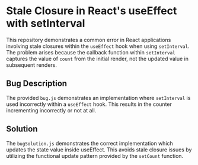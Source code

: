 # Stale Closure in React's useEffect with setInterval

This repository demonstrates a common error in React applications involving stale closures within the `useEffect` hook when using `setInterval`.  The problem arises because the callback function within `setInterval` captures the value of `count` from the initial render, not the updated value in subsequent renders.

## Bug Description

The provided `bug.js` demonstrates an implementation where `setInterval` is used incorrectly within a `useEffect` hook. This results in the counter incrementing incorrectly or not at all. 

## Solution

The `bugSolution.js` demonstrates the correct implementation which updates the state value inside useEffect.  This avoids stale closure issues by utilizing the functional update pattern provided by the `setCount` function.